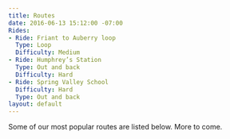 ```yaml
---
title: Routes
date: 2016-06-13 15:12:00 -07:00
Rides:
- Ride: Friant to Auberry loop
  Type: Loop
  Difficulty: Medium
- Ride: Humphrey’s Station
  Type: Out and back
  Difficulty: Hard
- Ride: Spring Valley School
  Difficulty: Hard
  Type: Out and back
layout: default
---
```


Some of our most popular routes are listed below. More to come.